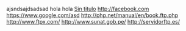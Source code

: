 ajsndsajdsadsad hola
hola
[Sin titulo](http://joedicastro.com)
http://facebook.com
https://www.google.com/asd
http://php.net/manual/en/book.ftp.php
http://www.ftpx.com/
http://www.sunat.gob.pe/
http://servidorftp.es/